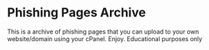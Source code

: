# Phishing Pages Archive
This is a archive of phishing pages that you can upload to your own website/domain using your cPanel. Enjoy. Educational purposes only
